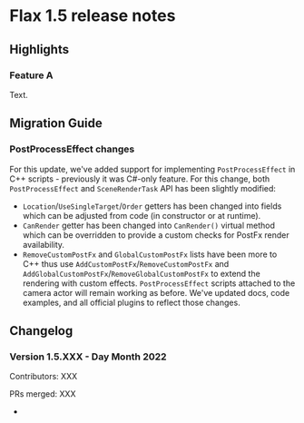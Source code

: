# Flax 1.5 release notes

## Highlights

### Feature A

Text.

## Migration Guide

### PostProcessEffect changes

For this update, we've added support for implementing `PostProcessEffect` in C++ scripts - previously it was C#-only feature. For this change, both `PostProcessEffect` and `SceneRenderTask` API has been slightly modified:
* `Location`/`UseSingleTarget`/`Order` getters has been changed into fields which can be adjusted from code (in constructor or at runtime).
* `CanRender` getter has been changed into `CanRender()` virtual method which can be overridden to provide a custom checks for PostFx render availability.
* `RemoveCustomPostFx` and `GlobalCustomPostFx` lists have been more to C++ thus use `AddCustomPostFx`/`RemoveCustomPostFx` and `AddGlobalCustomPostFx`/`RemoveGlobalCustomPostFx` to extend the rendering with custom effects. `PostProcessEffect` scripts attached to the camera actor will remain working as before.
We've updated docs, code examples, and all official plugins to reflect those changes.

## Changelog

### Version 1.5.XXX - Day Month 2022

Contributors: XXX

PRs merged: XXX

* 
